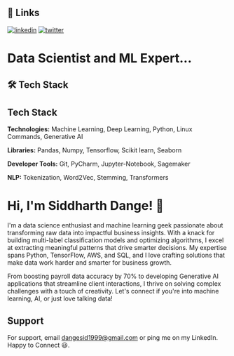 
## 🔗 Links
[![linkedin](https://img.shields.io/badge/linkedin-0A66C2?style=for-the-badge&logo=linkedin&logoColor=white)](https://www.linkedin.com/in/dangesid/)
[![twitter](https://img.shields.io/badge/Kaggle-20BEFF?style=for-the-badge&logo=kaggle&logoColor=white)](https://www.kaggle.com/siddharthdange)



# Data Scientist and ML Expert...



## 🛠 Tech Stack


## Tech Stack


**Technologies:** Machine Learning, Deep Learning, Python, Linux Commands, Generative AI 

**Libraries:** Pandas, Numpy, Tensorflow, Scikit learn, Seaborn

**Developer Tools:** Git, PyCharm, Jupyter-Notebook, Sagemaker

**NLP:** Tokenization, Word2Vec, Stemming, Transformers
 
# Hi, I'm Siddharth Dange! 👋

I'm a data science enthusiast and machine learning geek passionate about transforming raw data into impactful business insights. With a knack for building multi-label classification models and optimizing algorithms, I excel at extracting meaningful patterns that drive smarter decisions. My expertise spans Python, TensorFlow, AWS, and SQL, and I love crafting solutions that make data work harder and smarter for business growth.

From boosting payroll data accuracy by 70% to developing Generative AI applications that streamline client interactions, I thrive on solving complex challenges with a touch of creativity. Let's connect if you're into machine learning, AI, or just love talking data!
## Support

For support, email dangesid1999@gmail.com or ping me on my LinkedIn.
 Happy to Connect 😃. 
